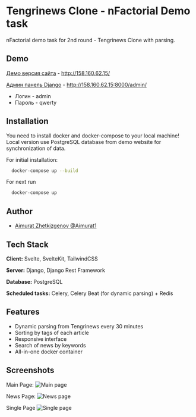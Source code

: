 
# Tengrinews Clone - nFactorial Demo task

nFactorial demo task for 2nd round - Tengrinews Clone with parsing.


## Demo

[Демо версия сайта](http://158.160.62.15/) - http://158.160.62.15/

[Админ панель Django](http://158.160.62.15:8000/admin/) - http://158.160.62.15:8000/admin/

- Логин - admin
- Пароль - qwerty 


## Installation

You need to install docker and docker-compose to your local machine! Local version use PostgreSQL database from demo website for synchronization of data.

For initial installation:

```bash
  docker-compose up --build
```

For next run 

```bash
  docker-compose up
```
    
## Author

- [Aimurat Zhetkizgenov @Aimurat1](https://github.com/Aimurat1/)


## Tech Stack

**Client:** Svelte, SvelteKit, TailwindCSS

**Server:** Django, Django Rest Framework

**Database:** PostgreSQL

**Scheduled tasks:** Celery, Celery Beat (for dynamic parsing) + Redis
 

## Features

- Dynamic parsing from Tengrinews every 30 minutes
- Sorting by tags of each article
- Responsive interface
- Search of news by keywords
- All-in-one docker container



## Screenshots

Main Page:
![Main page](https://i.imgur.com/9rIDUrc.png)

News Page:
![News page](https://i.imgur.com/PIU4c43.png)

Single Page
![Single page](https://i.imgur.com/B3Oc6V3.png)
